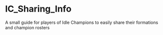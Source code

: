 # IC_Sharing_Info
A small guide for players of Idle Champions to easily share their formations and champion rosters
